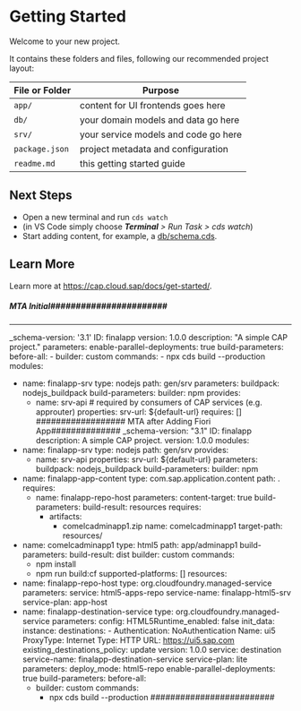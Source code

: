 # Getting Started

Welcome to your new project.

It contains these folders and files, following our recommended project layout:

File or Folder | Purpose
---------|----------
`app/` | content for UI frontends goes here
`db/` | your domain models and data go here
`srv/` | your service models and code go here
`package.json` | project metadata and configuration
`readme.md` | this getting started guide


## Next Steps

- Open a new terminal and run `cds watch` 
- (in VS Code simply choose _**Terminal** > Run Task > cds watch_)
- Start adding content, for example, a [db/schema.cds](db/schema.cds).


## Learn More

Learn more at https://cap.cloud.sap/docs/get-started/.

##### MTA Initial#######################
---
_schema-version: '3.1'
ID: finalapp
version: 1.0.0
description: "A simple CAP project."
parameters:
  enable-parallel-deployments: true
build-parameters:
  before-all:
    - builder: custom
      commands:
        - npx cds build --production
modules:
  - name: finalapp-srv
    type: nodejs
    path: gen/srv
    parameters:
      buildpack: nodejs_buildpack
    build-parameters:
      builder: npm
    provides:
      - name: srv-api # required by consumers of CAP services (e.g. approuter)
        properties:
          srv-url: ${default-url}
    requires: []
################## MTA after Adding Fiori App##############
_schema-version: "3.1"
ID: finalapp
description: A simple CAP project.
version: 1.0.0
modules:
- name: finalapp-srv
  type: nodejs
  path: gen/srv
  provides:
  - name: srv-api
    properties:
      srv-url: ${default-url}
  parameters:
    buildpack: nodejs_buildpack
  build-parameters:
    builder: npm
- name: finalapp-app-content
  type: com.sap.application.content
  path: .
  requires:
  - name: finalapp-repo-host
    parameters:
      content-target: true
  build-parameters:
    build-result: resources
    requires:
    - artifacts:
      - comelcadminapp1.zip
      name: comelcadminapp1
      target-path: resources/
- name: comelcadminapp1
  type: html5
  path: app/adminapp1
  build-parameters:
    build-result: dist
    builder: custom
    commands:
    - npm install
    - npm run build:cf
    supported-platforms: []
resources:
- name: finalapp-repo-host
  type: org.cloudfoundry.managed-service
  parameters:
    service: html5-apps-repo
    service-name: finalapp-html5-srv
    service-plan: app-host
- name: finalapp-destination-service
  type: org.cloudfoundry.managed-service
  parameters:
    config:
      HTML5Runtime_enabled: false
      init_data:
        instance:
          destinations:
          - Authentication: NoAuthentication
            Name: ui5
            ProxyType: Internet
            Type: HTTP
            URL: https://ui5.sap.com
          existing_destinations_policy: update
      version: 1.0.0
    service: destination
    service-name: finalapp-destination-service
    service-plan: lite
parameters:
  deploy_mode: html5-repo
  enable-parallel-deployments: true
build-parameters:
  before-all:
  - builder: custom
    commands:
    - npx cds build --production
#########################